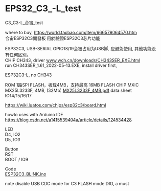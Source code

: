 # EPS32_C3_-L_test
C3_C3-L_合宙_test


where to buy, https://world.taobao.com/item/666579064570.htm  
合宙ESP32C3開發板 用於驗證ESP32C3芯片功能  

ESP32C3, USB-SERIAL GPIO18/19会被占用为USB脚, 应避免使用, 其他功能没有任何区别。  
CHIP CH343, driver www.wch.cn/downloads/CH343SER_EXE.html    
run CH343SER_1.61_2022-05-13.EXE, install driver first,  

ESP32C3-L, no CH343  


ROM 1路SPI FLASH，板载4MB，支持最高 16MB
FLASH CHIP MXIC MX25L3233F, 4MB, (32Mb)
[MX25L3233F_4MB.pdf](MX25L3233F_4MB.pdf) data sheet
IO14/15/16/17

https://wiki.luatos.com/chips/esp32c3/board.html

howto uses with Arduino IDE  
https://blog.csdn.net/a1415539404a/article/details/124534428  

LED  
D4, IO2  
D5, IO3  

Button  
RST  
BOOT / IO9  

Code  
[ESP32C3_BLINK.ino](ESP32C3_BLINK.ino)  

note
disable USB CDC mode for C3
FLASH mode DIO, a must
